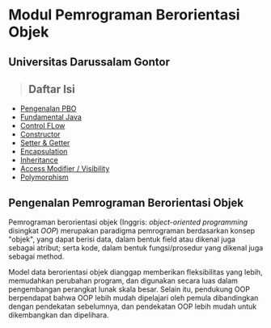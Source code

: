 # Modul Pemrograman Berorientasi Objek
## Universitas Darussalam Gontor

> ## Daftar Isi
- [Pengenalan PBO](#pengenalan-pemrograman-berorientasi-objek)
- [Fundamental Java](fundamental.md)
- [Control FLow](control-flow.md)
- [Constructor](constructor.md)
- [Setter & Getter](constructor.md)
- [Encapsulation](constructor.md)
- [Inheritance](constructor.md)
- [Access Modifier / Visibility](inheritance.md)
- [Polymorphism](polymorphism.md)

## Pengenalan Pemrograman Berorientasi Objek
Pemrograman berorientasi objek (Inggris: _object-oriented programming_ disingkat _OOP_)
merupakan paradigma pemrograman berdasarkan konsep "objek", yang dapat berisi data,
dalam bentuk field atau dikenal juga sebagai atribut; serta kode, dalam bentuk fungsi/prosedur
yang dikenal juga sebagai method.

Model data berorientasi objek dianggap memberikan fleksibilitas yang lebih, memudahkan perubahan program, dan digunakan secara luas dalam pengembangan perangkat lunak skala besar. Selain itu, pendukung OOP berpendapat bahwa OOP lebih mudah dipelajari oleh pemula dibandingkan dengan pendekatan sebelumnya, dan pendekatan OOP lebih mudah untuk dikembangkan dan dipelihara.
